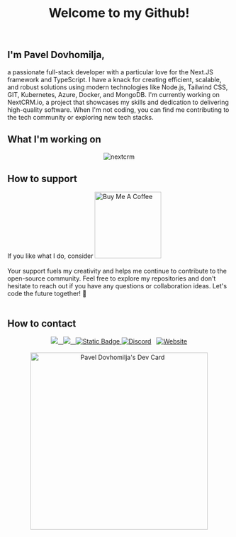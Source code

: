 <h1 align="center">Welcome to my Github!</h1>
<br/>
<div>
<h2> I'm Pavel Dovhomilja,</h2>
a passionate full-stack developer with a particular love for the Next.JS framework and TypeScript. I have a knack for creating efficient, scalable, and robust solutions using modern technologies like Node.js, Tailwind CSS, GIT, Kubernetes, Azure, Docker, and MongoDB.
I'm currently working on NextCRM.io, a project that showcases my skills and dedication to delivering high-quality software. When I'm not coding, you can find me contributing to the tech community or exploring new tech stacks.
<br/>
    <h2>What I'm working on</h2>
<p align="center">
    <img src="https://www.nextcrm.app/img/twitter-og.png" alt="nextcrm"/>
</p>
<h2>How to support</h2>
If you like what I do, consider <a href="https://bmc.link/pdovhomilja" target="_blank"><img src="https://cdn.buymeacoffee.com/buttons/v2/default-red.png" alt="Buy Me A Coffee" width="150"></a>
<br/>
    <div id="bp-payment-button"></div>

<script src="https://confirmo.net/sdk/scripts/confirmo.js"></script>
<script type="text/javascript">
  Confirmo.PaymentButton.initialize({
    "id": "bp-payment-button",
    "url": "https://confirmo.net",
    "buttonType": "DONATION",
    "paymentButtonId": "ek5L0lv8m7p36xdnmKOkbOoYKMzXgZWr4ya",
    "values": {
        "merchantAmount": null,
        "merchantCurrency": null,
        "productName": "Support my work",
        "productDescription": "NextCRM app",
        "reference": null,
        "returnUrl": "https://nextcrm.app",
        "overlay": true
    }
});
</script>
<br/>
Your support fuels my creativity and helps me continue to contribute to the open-source community.
Feel free to explore my repositories and don't hesitate to reach out if you have any questions or collaboration ideas. Let's code the future together! 🚀
</div>
<br/>
<h2>How to contact</h2>
<div align="center">
    <a href="https://twitter.com/dovhomilja" target="_blank"><img src="https://img.shields.io/badge/Twitter-1D9BF0.svg?style=for-the-badge&logo=Twitter&logoColor=white" />
  	&nbsp;
    <a href="https://www.linkedin.com/in/paveldovhomilja/" target="_blank"><img src="https://img.shields.io/badge/LinkedIn-0A66C2.svg?style=for-the-badge&logo=LinkedIn&logoColor=white"/>
      &nbsp;
    <a href="https://discord.com/invite/Dd4Aj6S4Dz"><img alt="Static Badge" src="https://img.shields.io/badge/Discord-5865F2?style=for-the-badge&logo=Discord&logoColor=white">
<img alt="Discord" src="https://img.shields.io/discord/1192408971106070528?style=for-the-badge&logo=discord"></a>
    &nbsp;
    <a href="https://dovhomilja.cz" target="_blank"><img alt="Website" src="https://img.shields.io/website?url=https%3A%2F%2Fdovhomilja.cz&style=for-the-badge"></a>
</div>

<br/>
<div align="center"> 
    <a href="https://app.daily.dev/pdovhomilja">
        <img src="https://api.daily.dev/devcards/c1cb73d1806d41869f4d30b04c77ddbb.png?r=2uy" width="400" alt="Pavel Dovhomilja's Dev Card">
    </a>
</div>
